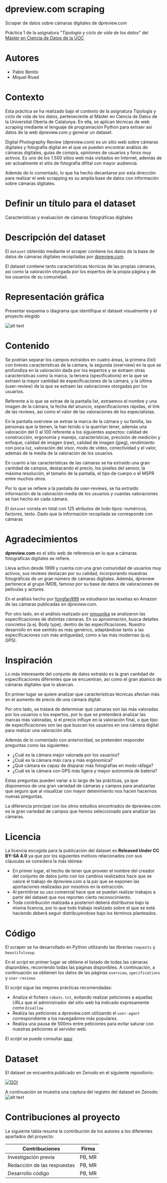 # dpreview.com scraping
Scraper de datos sobre cámaras digitales de dpreview.com

Práctica 1 de la asignatura *"Tipología y ciclo de vida de los datos"* del [Máster en Ciencia de Datos de la UOC](https://estudios.uoc.edu/es/masters-universitarios/data-science/presentacion)

# Autores

* Pablo Benito
* Miquel Rived 

# Contexto
Esta práctica se ha realizado bajo el contexto de la asignatura Tipología y ciclo de vida de los datos, perteneciente al Máster en Ciencia de Datos de la Universitat Oberta de Catalunya. En ella, se aplican técnicas de web scraping mediante el lenguaje de programación Python para extraer así datos de la web dpreview.com y generar un dataset.

Digital Photography Review (dpreview.com) es un sitio web sobre cámaras digitales y fotografía digital en el que se pueden encontrar análisis de cámaras digitales, guías de compra, opiniones de usuarios y foros muy activos. Es uno de los 1.500 sitios web más visitados en Internet, además de ser actualmente el sitio de fotografía difital con mayor audiencia. 

Además de lo comentado, lo que ha hecho decantarse por esta dirección para realizar el web scrapping es su amplia base de datos con información sobre cámaras dígitales.

# Definir un título para el dataset
Características y evaluación de cámaras fotográficas digitales

# Descripción del dataset
El `dataset` obtenido mediante el scraper contiene los datos de la base de datos de cámaras digitales recopiladas por [dpreview.com](dpreview.com).

El dataset contiene tanto características técnicas de las propias cámaras, así como la valoración otorgada por los expertos de la propia página y de los usuarios de su comunidad.

# Representación gráfica

Presentar esquema o diagrama que identifique el dataset visualmente y el proyecto elegido

![alt text](representation.png "Representación gráfica del dataset")
# Contenido

Se podrían separar los campos extraídos en cuatro áreas, la primera (list) con breves características de la cámara, la segunda (overview) en la que se profundiza en la valoración dada por los expertos y se extraen otras características como la marca, la tercera (specifications) en la que se extraen la mayor cantidad de especificaciones de la cámara, y la última (user-review) de la que se extraen las valoraciones otorgadas por los usuarios.

Referente a lo que se extrae de la pantalla list, extraemos el nombre y una imagen de la cámara, la fecha del anuncio, especificaciones rápidas, el link de las reviews, así como el valor de las valoraciones de los especialistas. 

En la pantalla overview se extrae la marca de la cámara y su familia, las personas que la tienen, la han tenido o la querrían tener, además una valoración del 0 al 100 referente a los siguientes aspectos: calidad de construcción, ergonomía y manejo, características, precisión de medición y enfoque, calidad de imagen (raw), calidad de imagen (jpeg), rendimiento con poca luz, valoración del visor, modo de vídeo, conectividad y el valor, además de la media de la valoración de los usuarios.

En cuanto a las características de las cámaras se ha extraído una gran cantidad de campos, destacando el precio, los píxeles del sensor, la máxima resolución, el tamaño de la pantalla, el tipo de cuerpo o el MSPR entre muchos otros.

Por lo que se refiere a la pantalla de user-reviews, se ha extraído información de la valoración media de los usuarios y cuantas valoraciones se han hecho en cada cámara.

El `dataset` consta en total con 125 atributos de todo tipos: numéricos, factores, texto. Dado que la información recopilada se corresponde con cámaras


# Agradecimientos

**dpreview.com** es el sitio web de referencia en lo que a cámaras fotográficas digitales se refiere.

Lleva activo desde 1999 y cuenta con una gran comunidad de usuarios muy activos, sus reviews destacan por su calidad, incorporando muestras fotográficas de un gran número de cámaras digitales. Además, dpreview pertenece al grupo IMDB, famoso por su base de datos de valoraciones de películas y actores.

En el análisis hecho por [fongfan999](https://github.com/fongfan999/dpreview_analyzer) se estudiaron las reseñas en Amazon de las cámaras publicadas en dpreview.com.

Por otro lado, en el análisis  realizado por [nmounika](https://github.com/nmounika/dpreview_webscrape/blob/master/camera%20webscrape%20dpreview.py) se analizaron las especificaciones de distintas cámaras. En su aproximación, busca detalles concretos (p.ej. Body type), dentro de las especificaciones. Nuestro desarrollo en ese sentido es más genérico, adaptándose tanto a las especificaciones con más antiguedad, como a las más modernas (p.ej. GPS).


# Inspiración

Lo más interesante del conjunto de datos extraído es la gran cantidad de especificaciones diferentes que se encuentran, así como el gran abanico de cámaras digitales que lo abarcan.

En primer lugar se quiere analizar que características técnicas afectan más en el aumento de precio de una cámara digital.

Por otro lado, se tratará de determinar qué cámaras son las más valoradas por los usuarios o los expertos, por lo que se pretenderá analizar las marcas más valoradas, si el precio influye en la valoración final, o que tipo de especificaciones son las que buscan los usuarios en una cámara digital para realizar una valoración alta.

Además de lo comentado con anterioridad, se pretenden responder preguntas como las siguientes:

- ¿Cuál es la cámara mejor valorada por los usuarios?
- ¿Cuál es la cámara más cara y más ergónomica?
- ¿Qué cámara es capaz de disparar más fotografías en modo ráfaga?
- ¿Cuál es la cámara con GPS más ligera y mayor autonomía de batería?

Estas preguntas pueden variar a lo largo de las prácticas, ya que disponemos de una gran variedad de cámaras y campos para analizarlas que seguro que al visualizar con mayor detenimiento nos hacen hacernos nuevas preguntas.

La diferencia principal con los otros estudios encontrados de dpreview.com es la gran variedad de campos que hemos seleccionado para analizar las cámaras.

# Licencia

La licencia escogida para la publicación del dataset es **Released Under CC BY-SA 4.0** ya que por los siguientes motivos relacionados con sus cláusulas se considera la más idónea:
- En primer lugar, el hecho de tener que proveer el nombre del creador del conjunto de datos junto con los cambios realizados hace que se valore el trabajo de dpreview.com a la par que se exponen las aportaciones realizadas por nosotros en la extracción.
- Al permitirse su uso comercial hace que se puedan realizar trabajos a partir del dataset que nos reporten cierto reconocimiento.
- Toda contribución realizada a posteriori deberá distribuirse bajo la misma licencia, por lo que todo trabajo realizado sobre el que se está haciendo deberá seguir distribuyéndose bajo los términos planteados.

# Código

El scraper se ha desarrollado en Python utilizando las librerías `requests` y `beautifulsoup`. 

En el *script* en primer lugar se obtiene el listado de todas las cámaras disponibles, recorriendo todas las páginas disponibles. A continuación, a continuación se obtienen los datos de las páginas `overview`, `specifications` y `user-reviews`

El *script* sigue las mejores prácticas recomendadas:

- Analiza el fichero `robots.txt`, evitando realizar peticiones a aquellas URLs que el administrador del sitio web ha indicado expresamente como `Disallow`
- Realiza las peticiones a dpreview.com utilizando el `user-agent` correspondiente a los navegadores más populares.
- Realiza una pausa de 500ms entre peticiones para evitar saturar con nuestras peticiones al servidor web.


El *script* se puede consultar [aquí](code/app.py)


# Dataset
El dataset se encuentra publicado en Zenodo en el siguiente repositorio: 

[![DOI](https://zenodo.org/badge/DOI/10.5281/zenodo.4660007.svg)](https://doi.org/10.5281/zenodo.4660007)

A continuación se muestra una captura del registro del dataset en Zenodo:
![alt text](zenodo.png "Dataset en Zenodo")

# Contribuciones al proyecto

La siguiente tabla resume la contribución de los autores a los diferentes apartados del proyecto:

| Contribuciones              | Firma     |
| --------------------------- | --------- |
| Investigación previa        | PB, MR    |
| Redacción de las respuestas | PB, MR    |
| Desarrollo código           | PB, MR    |
